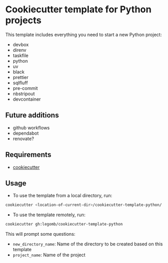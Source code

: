 # Cookiecutter template for Python projects

This template includes everything you need to start a new Python project:

- devbox
- direnv
- taskfile
- python
- uv
- black
- prettier
- sqlfluff
- pre-commit
- nbstripout
- devcontainer

## Future additions

- github workflows
- dependabot
- renovate?

## Requirements

- [cookiecutter](https://www.cookiecutter.io/)

## Usage
  
- To use the template from a local directory, run:

```sh
cookiecutter <location-of-current-dir>/cookiecutter-template-python/
```

- To use the template remotely, run:

```sh
cookiecutter gh:legomb/cookiecutter-template-python
```

This will prompt some questions:

- `new_directory_name`: Name of the directory to be created based on this template
- `project_name`: Name of the project

